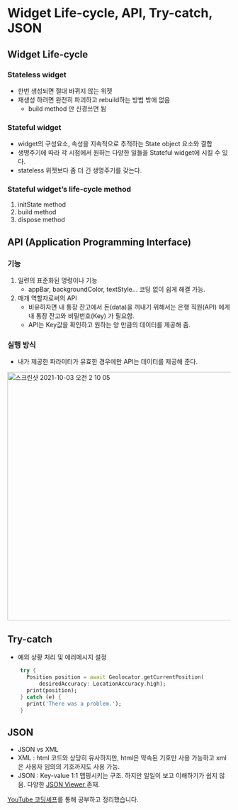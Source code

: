 # Widget Life-cycle, API, Try-catch, JSON
## Widget Life-cycle
### Stateless widget
* 한번 생성되면 절대 바뀌지 않는 위젯 
* 재생성 하려면 완전히 파괴하고 rebuild하는 방법 밖에 없음
	* build method 만 신경쓰면 됨

### Stateful widget
* widget의 구성요소, 속성을 지속적으로 추적하는 State object 요소와 결합
* 생명주기에 따라 각 시점에서 원하는 다양한 일들을 Stateful widget에 시킬 수 있다.
* stateless 위젯보다 좀 더 긴 생명주기를 갖는다.

### Stateful widget’s life-cycle method
1. initState method
2. build method
3. dispose method

## API (Application Programming Interface)
### 기능
1. 일련의 표준화된 명령이나 기능
	* appBar, backgroundColor, textStyle… 코딩 없이 쉽게 해결 가능.
2. 매개 역할자로써의 API
	* 비유하자면 내 통장 잔고에서 돈(data)을 꺼내기 위해서는 은행 직원(API) 에게 내 통장 잔고와 비밀번호(Key) 가 필요함.
	* API는 Key값을 확인하고 원하는 양 만큼의 데이터를 제공해 줌.

### 실행 방식
* 내가 제공한 파라미터가 유효한 경우에만 API는 데이터를 제공해 준다.
<img width="560" alt="스크린샷 2021-10-03 오전 2 10 05" src="https://user-images.githubusercontent.com/64299475/135726055-3eb3907b-9da6-4974-b01a-e415295cb202.png">



## Try-catch
* 예외 상황 처리 및 에러메시지 설정

```dart
    try {
      Position position = await Geolocator.getCurrentPosition(
          desiredAccuracy: LocationAccuracy.high);
      print(position);
    } catch (e) {
      print('There was a problem.');
    }
````


## JSON
* JSON vs XML
* XML : html 코드와 상당히 유사하지만, html은 약속된 기호만 사용 가능하고 xml 은 사용자 임의의 기호까지도 사용 가능. 
* JSON : Key-value 1:1 맵핑시키는 구조. 하지만 일일이 보고 이해하기가 쉽지 않음. 다양한 [JSON Viewer ](https://chrome.google.com/webstore/detail/json-viewer/efknglbfhoddmmfabeihlemgekhhnabb/related?hl=ko) 존재.


[YouTube 코딩셰프](https://www.youtube.com/watch?v=YqKMBQYZSmw&list=PLQt_pzi-LLfoOpp3b-pnnLXgYpiFEftLB&index=13)를 통해 공부하고 정리했습니다.
